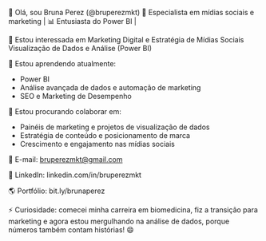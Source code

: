 👋 Olá, sou Bruna Perez (@bruperezmkt) 🎯 Especialista em mídias sociais e marketing | 📊 Entusiasta do Power BI | 

👀 Estou interessada em Marketing Digital e Estratégia de Mídias Sociais Visualização de Dados e Análise (Power BI) 

🌱 Estou aprendendo atualmente:

- Power BI
- Análise avançada de dados e automação de marketing
- SEO e Marketing de Desempenho

💞️ Estou procurando colaborar em:

- Painéis de marketing e projetos de visualização de dados
- Estratégia de conteúdo e posicionamento de marca
- Crescimento e engajamento nas mídias sociais

  
📩 E-mail: bruperezmkt@gmail.com

🔗 LinkedIn: linkedin.com/in/bruperezmkt

🌎 Portfólio: bit.ly/brunaperez

⚡ Curiosidade: comecei minha carreira em biomedicina, fiz a transição para marketing e agora estou mergulhando na análise de dados, porque números também contam histórias! 😄
